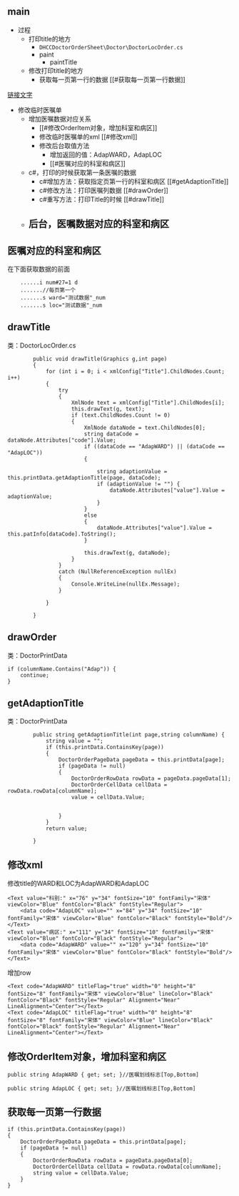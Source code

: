 


## main

- 过程
	- 打印title的地方
		- `DHCCDoctorOrderSheet\Doctor\DoctorLocOrder.cs`
		- paint
			- paintTitle
	- 修改打印title的地方
		- 获取每一页第一行的数据 [[#获取每一页第一行数据]]

[链接文字](#修改OrderItem对象，增加科室和病区)



- 修改临时医嘱单
	- 增加医嘱数据对应关系
		- [[#修改OrderItem对象，增加科室和病区]]
		- 修改临时医嘱单的xml  [[#修改xml]]
		- 修改后台取值方法
			- 增加返回的值：AdapWARD，AdapLOC
			- [[#医嘱对应的科室和病区]]
	- c#，打印的时候获取第一条医嘱的数据
		- c#增加方法：获取指定页第一行的科室和病区  [[#getAdaptionTitle]]
		- c#修改方法：打印医嘱列数据  [[#drawOrder]]
		- c#重写方法：打印Title的时候  [[#drawTitle]]
	- 后台，医嘱数据对应的科室和病区
		- 


## 医嘱对应的科室和病区

在下面获取数据的前面

```
    ......i num#27=1 d
    .......//每页第一个
    .......s ward="测试数据"_num
    .......s loc="测试数据"_num
```

## drawTitle

类：DoctorLocOrder.cs

```
        public void drawTitle(Graphics g,int page)
        {
            for (int i = 0; i < xmlConfig["Title"].ChildNodes.Count; i++)
            {
                try
                {
                    XmlNode text = xmlConfig["Title"].ChildNodes[i];
                    this.drawText(g, text);
                    if (text.ChildNodes.Count != 0)
                    {
                        XmlNode dataNode = text.ChildNodes[0];
                        string dataCode = dataNode.Attributes["code"].Value;
                        if ((dataCode == "AdapWARD") || (dataCode == "AdapLOC"))
                        {
                            
                            string adaptionValue = this.printData.getAdaptionTitle(page, dataCode);
                            if (adaptionValue != "") {
                                dataNode.Attributes["value"].Value = adaptionValue;
                            }
                        }
                        else
                        {
                            dataNode.Attributes["value"].Value = this.patInfo[dataCode].ToString();
                        }

                        this.drawText(g, dataNode);
                    }
                }
                catch (NullReferenceException nullEx)
                {
                    Console.WriteLine(nullEx.Message);
                }

            }

        }
```

## drawOrder

类：DoctorPrintData

```
if (columnName.Contains("Adap")) {
	continue;
}
```

## getAdaptionTitle

类：DoctorPrintData

```
        public string getAdaptionTitle(int page,string columnName) {
            string value = "";
            if (this.printData.ContainsKey(page))
            {
                DoctorOrderPageData pageData = this.printData[page];
                if (pageData != null)
                {
                    DoctorOrderRowData rowData = pageData.pageData[1];
                    DoctorOrderCellData cellData = rowData.rowData[columnName];
                    value = cellData.Value;
              
                    
                }
            }
            return value;
        
        }
```

## 修改xml

修改title的WARD和LOC为AdapWARD和AdapLOC
```
<Text value="科别:" x="76" y="34" fontSize="10" fontFamily="宋体" viewColor="Blue" fontColor="Black" fontStyle="Regular">
	<data code="AdapLOC" value="" x="84" y="34" fontSize="10" fontFamily="宋体" viewColor="Blue" fontColor="Black" fontStyle="Bold"/></Text>
<Text value="病区:" x="111" y="34" fontSize="10" fontFamily="宋体" viewColor="Blue" fontColor="Black" fontStyle="Regular">
	<data code="AdapWARD" value="" x="120" y="34" fontSize="10" fontFamily="宋体" viewColor="Blue" fontColor="Black" fontStyle="Bold"/></Text>
```

增加row
```
<Text code="AdapWARD" titleFlag="true" width="0" height="8" fontSize="8" fontFamily="宋体" viewColor="Blue" lineColor="Black" fontColor="Black" fontStyle="Regular" Alignment="Near" LineAlignment="Center"></Text>
<Text code="AdapLOC" titleFlag="true" width="0" height="8" fontSize="8" fontFamily="宋体" viewColor="Blue" lineColor="Black" fontColor="Black" fontStyle="Regular" Alignment="Near" LineAlignment="Center"></Text>
```

## 修改OrderItem对象，增加科室和病区

```
public string AdapWARD { get; set; }//医嘱划线标志[Top,Bottom]

public string AdapLOC { get; set; }//医嘱划线标志[Top,Bottom]
```

## 获取每一页第一行数据

```
if (this.printData.ContainsKey(page))
{
	DoctorOrderPageData pageData = this.printData[page];
	if (pageData != null)
	{
		DoctorOrderRowData rowData = pageData.pageData[0];
		DoctorOrderCellData cellData = rowData.rowData[columnName];
		string value = cellData.Value;
	}
}
```